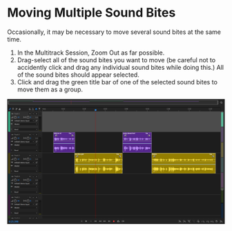 # Moving Multiple Sound Bites

Occasionally, it may be necessary to move several sound bites at the same time.

1. In the Multitrack Session, Zoom Out as far possible.
2. Drag-select all of the sound bites you want to move \(be careful not to accidently click and drag any individual sound bites while doing this.\) All of the sound bites should appear selected.
3. Click and drag the green title bar of one of the selected sound bites to move them as a group.

![](../.gitbook/assets/moving-multiple-sound-bites-pc.png)

